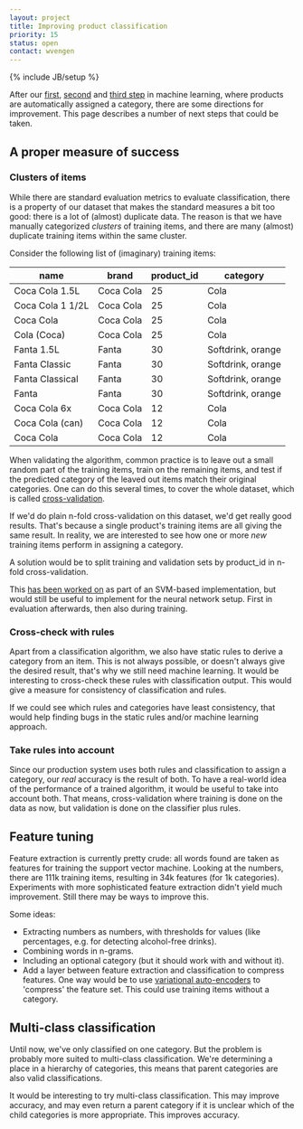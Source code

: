 ```yaml
---
layout: project
title: Improving product classification
priority: 15
status: open
contact: wvengen
---
```

{% include JB/setup %}

After our [first](/2017/01/31/product-categorization-with-machine-learning),
[second](https://github.com/q-m/rabbiteye-exp/tree/master/categorization-svm-2) and
[third step](https://github.com/q-m/rabbiteye-exp/tree/master/categorization-nn) in machine learning,
where products are automatically assigned a category, there are some directions for improvement. This
page describes a number of next steps that could be taken.


## A proper measure of success

### Clusters of items

While there are standard evaluation metrics to evaluate classification, there is a property of our
dataset that makes the standard measures a bit too good: there is a lot of (almost) duplicate data.
The reason is that we have manually categorized _clusters_ of training items, and there are many
(almost) duplicate training items within the same cluster.

Consider the following list of (imaginary) training items:

| name               | brand      | product_id | category          |
|--------------------|------------|------------|-------------------|
| Coca Cola 1.5L     | Coca Cola  | 25         | Cola              |
| Coca Cola 1 1/2L   | Coca Cola  | 25         | Cola              |
| Coca Cola          | Coca Cola  | 25         | Cola              |
| Cola (Coca)        | Coca Cola  | 25         | Cola              |
| Fanta 1.5L         | Fanta      | 30         | Softdrink, orange |
| Fanta Classic      | Fanta      | 30         | Softdrink, orange |
| Fanta Classical    | Fanta      | 30         | Softdrink, orange |
| Fanta              | Fanta      | 30         | Softdrink, orange |
| Coca Cola 6x       | Coca Cola  | 12         | Cola              |
| Coca Cola (can)    | Coca Cola  | 12         | Cola              |
| Coca Cola          | Coca Cola  | 12         | Cola              |

When validating the algorithm, common practice is to leave out a small random part of the training
items, train on the remaining items, and test if the predicted category of the leaved out items
match their original categories. One can do this several times, to cover the whole dataset, which
is called [cross-validation](https://en.wikipedia.org/wiki/Machine_learning#Model_assessments).

If we'd do plain n-fold cross-validation on this dataset, we'd get really good results. That's because
a single product's training items are all giving the same result. In reality, we are interested to
see how one or more _new_ training items perform in assigning a category.

A solution would be to split training and validation sets by product_id in n-fold cross-validation.

This [has been worked on](https://github.com/q-m/rabbiteye-exp/tree/master/categorization-svm-2#cross-validation)
as part of an SVM-based implementation, but would still be useful to implement for the neural network
setup. First in evaluation afterwards, then also during training.


### Cross-check with rules

Apart from a classification algorithm, we also have static rules to derive a category from an
item. This is not always possible, or doesn't always give the desired result, that's why we still
need machine learning. It would be interesting to cross-check these rules with classification
output. This would give a measure for consistency of classification and rules.

If we could see which rules and categories have least consistency, that would help finding
bugs in the static rules and/or machine learning approach.


### Take rules into account

Since our production system uses both rules and classification to assign a category, our _real_
accuracy is the result of both. To have a real-world idea of the performance of a trained
algorithm, it would be useful to take into account both. That means, cross-validation where
training is done on the data as now, but validation is done on the classifier plus rules.


## Feature tuning

Feature extraction is currently pretty crude: all words found are taken as features for
training the support vector machine. Looking at the numbers, there are 111k training items,
resulting in 34k features (for 1k categories). Experiments with more sophisticated feature
extraction didn't yield much improvement. Still there may be ways to improve this.

Some ideas:
- Extracting numbers as numbers, with thresholds for values (like percentages, e.g. for
  detecting alcohol-free drinks).
- Combining words in n-grams.
- Including an optional category (but it should work with and without it).
- Add a layer between feature extraction and classification to compress features. One
  way would be to use [variational auto-encoders](https://en.wikipedia.org/wiki/Autoencoder)
  to 'compress' the feature set. This could use training items without a category.


## Multi-class classification

Until now, we've only classified on one category. But the problem is probably more suited
to multi-class classification. We're determining a place in a hierarchy of categories,
this means that parent categories are also valid classifications.

It would be interesting to try multi-class classification. This may improve accuracy,
and may even return a parent category if it is unclear which of the child categories is more
appropriate. This improves accuracy.


